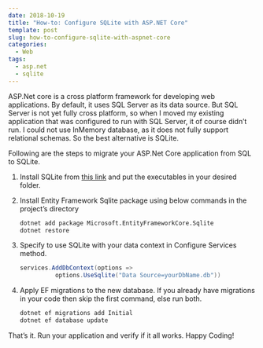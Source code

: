 ```yaml
---
date: 2018-10-19
title: "How-to: Configure SQLite with ASP.NET Core"
template: post
slug: how-to-configure-sqlite-with-aspnet-core
categories:
  - Web
tags:
  - asp.net
  - sqlite
---
```


ASP.Net core is a cross platform framework for developing web applications. By default, it uses SQL Server as its data source. But SQL Server is not yet fully cross platform, so when I moved my existing application that was configured to run with SQL Server, it of course didn’t run. I could not use InMemory database, as it does not fully support relational schemas. So the best alternative is SQLite.

Following are the steps to migrate your ASP.Net Core application from SQL to SQLite.

1. Install SQLite from [this link](https://www.sqlite.org/download.html) and put the executables in your desired folder.
1. Install Entity Framework Sqlite package using below commands in the project’s directory

    ```cmd
    dotnet add package Microsoft.EntityFrameworkCore.Sqlite
    dotnet restore
    ```

1. Specify to use SQLite with your data context in Configure Services method.

    ```csharp
    services.AddDbContext(options =>
              options.UseSqlite("Data Source=yourDbName.db"))
    ```
1. Apply EF migrations to the new database. If you already have migrations in your code then skip the first command, else run both.

    ```cmd
    dotnet ef migrations add Initial
    dotnet ef database update
    ```

That’s it. Run your application and verify if it all works. Happy Coding!